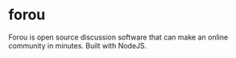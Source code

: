 # forou
Forou is open source discussion software that can make an online community in minutes. Built with NodeJS.

